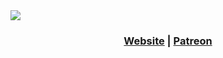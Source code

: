 <img src="http://static.qtqt.cf/image/githubtitlecard.gif" align="center" />

### <p align="center">[Website](http://qtqt.cf/) | [Patreon](https://www.patreon.com/qwertyquerty)</p>
